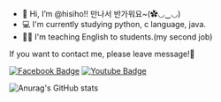 - 👋 Hi, I’m @hisiho!! 만나서 반가워요~(✿◡‿◡)
- 💻 I'm currently studying python, c language, java.
- 👩‍🏫 I'm teaching English to students.(my second job)

If you want to contact me, please leave message!💬

  [![Facebook Badge](https://img.shields.io/badge/facebook-1877f2?style=flat-square&logo=facebook&logoColor=white&link=https://www.facebook.com/profile.php?id=100006087678665)](https://www.facebook.com/profile.php?id=100006087678665) [![Youtube Badge](https://img.shields.io/badge/Youtube-ff0000?style=flat-square&logo=youtube&link=https://www.youtube.com/channel/UCmYr8wHyfBGbw5Yyls5P5kw)](https://www.youtube.com/channel/UCmYr8wHyfBGbw5Yyls5P5kw)
  
  ![Anurag's GitHub stats](https://github-readme-stats.vercel.app/api?username=hisiho&&show_icons=true&theme=default)
